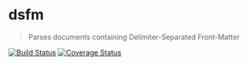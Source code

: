 # dsfm

> Parses documents containing Delimiter-Separated Front-Matter 

[![Build Status](https://travis-ci.org/axdg/dsfm.svg?branch=master)](https://travis-ci.org/axdg/dsfm)
[![Coverage Status](https://coveralls.io/repos/github/axdg/dsfm/badge.svg?branch=master)](https://coveralls.io/github/axdg/dsfm?branch=master)


